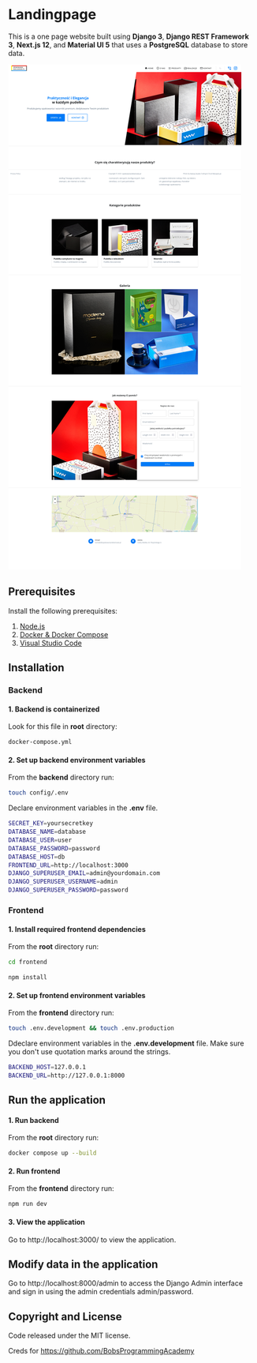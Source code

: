 # Landingpage

This is a one page website built using **Django 3**, **Django REST Framework 3**, **Next.js 12**, and **Material UI 5** that uses a **PostgreSQL** database to store data.


![plot](https://github.com/deltacodepl/opak-page/blob/main/frontend/public/images/light.png?raw=true)


## Prerequisites

Install the following prerequisites:

1. [Node.js](https://nodejs.org/en/)
2. [Docker & Docker Compose](https://www.docker.com/)
3. [Visual Studio Code](https://code.visualstudio.com/download)


## Installation

### Backend

#### 1. Backend is containerized

Look for this file in **root** directory:

```bash
docker-compose.yml
```

#### 2. Set up backend environment variables

From the **backend** directory run:

```bash
touch config/.env
```

Declare environment variables in the **.env** file.

```bash
SECRET_KEY=yoursecretkey
DATABASE_NAME=database
DATABASE_USER=user
DATABASE_PASSWORD=password
DATABASE_HOST=db
FRONTEND_URL=http://localhost:3000
DJANGO_SUPERUSER_EMAIL=admin@yourdomain.com
DJANGO_SUPERUSER_USERNAME=admin
DJANGO_SUPERUSER_PASSWORD=password
```

### Frontend

#### 1. Install required frontend dependencies

From the **root** directory run:

```bash
cd frontend
```
```bash
npm install
```

#### 2. Set up frontend environment variables

From the **frontend** directory run:

```bash
touch .env.development && touch .env.production
```


Ddeclare environment variables in the **.env.development** file. Make sure you don't use quotation marks around the strings.

```bash
BACKEND_HOST=127.0.0.1
BACKEND_URL=http://127.0.0.1:8000
```

## Run the application


#### 1. Run backend

From the **root** directory run:

```bash
docker compose up --build
```

#### 2. Run frontend

From the **frontend** directory run:

```bash
npm run dev
```

#### 3. View the application

Go to http://localhost:3000/ to view the application.


## Modify data in the application

Go to http://localhost:8000/admin to access the Django Admin interface and sign in using the admin credentials
admin/password.


## Copyright and License

Code released under the MIT license.

Creds for https://github.com/BobsProgrammingAcademy